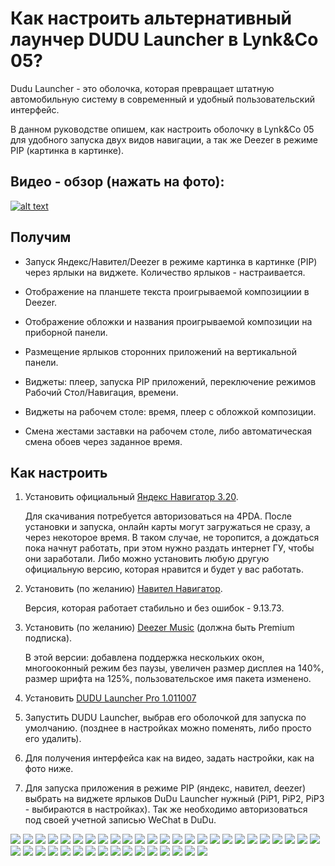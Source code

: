 # Как настроить альтернативный лаунчер DUDU Launcher в Lynk&Co 05?

Dudu Launcher - это оболочка, которая превращает штатную автомобильную систему в современный и удобный пользовательский интерфейс.

В данном руководстве опишем, как настроить оболочку в Lynk&Co 05 для удобного запуска двух видов навигации, а так же Deezer в режиме PIP (картинка в картинке).

## Видео - обзор (нажать на фото):

[![alt text](https://img.youtube.com/vi/j6IxchMljsk/0.jpg)](https://www.youtube.com/watch?v=j6IxchMljsk)

## Получим

- Запуск Яндекс/Навител/Deezer в режиме картинка в картинке (PIP) через ярлыки на виджете. Количество ярлыков - настраивается.

- Отображение на планшете текста проигрываемой композициии в Deezer.

- Отображение обложки и названия проигрываемой композиции на приборной панели.

- Размещение ярлыков сторонних приложений на вертикальной панели.

- Виджеты: плеер, запуска PIP приложений, переключение режимов Рабочий Стол/Навигация, времени.

- Виджеты на рабочем столе: время, плеер с обложкой композиции.

- Смена жестами заставки на рабочем столе, либо автоматическая смена обоев через заданное время.

## Как настроить

1. Установить официальный [Яндекс Навигатор 3.20](https://4pda.to/forum/dl/post/13436782/ru.yandex.yandexnavi-3.20.apk).
   
   Для скачивания потребуется авторизоваться на 4PDA. После установки и запуска, онлайн карты могут загружаться не сразу, а через некоторое время. В таком случае, не торопится, а дождаться пока начнут работать, при этом нужно раздать интернет ГУ, чтобы они заработали.
   Либо можно установить любую другую официальную версию, которая нравится и будет у вас работать.

3. Установить (по желанию) [Навител Навигатор](http://www.navitel.com).
   
   Версия, которая работает стабильно и без ошибок - 9.13.73.

4. Установить (по желанию) [Deezer Music](assets/Deezer-6.1.6.62-mod140.apk) (должна быть Premium подписка).
   
   В этой версии: добавлена поддержка нескольких окон, многооконный режим без паузы, увеличен размер дисплея на 140%, размер шрифта на 125%, пользовательское имя пакета изменено.

5. Установить [DUDU Launcher Pro 1.011007](assets/嘟嘟桌面PRO领克专享1.011007(最新测试版).Apk)

6. Запустить DUDU Launcher, выбрав его оболочкой для запуска по умолчанию. (позднее в настройках можно поменять, либо просто его удалить).

7. Для получения интерфейса как на видео, задать настройки, как на фото ниже.
   
9. Для запуска приложения в режиме PIP (яндекс, навител, deezer) выбрать на виджете ярлыков DuDu Launcher нужный (PiP1, PiP2, PiP3 - выбираются в настройках). Так же необходимо авторизоваться под своей учетной записью WeChat в DuDu.

![](img/dudu/dudu-00.jpg)
![](img/dudu/dudu-01.jpg)
![](img/dudu/dudu-02.jpg)
![](img/dudu/dudu-03.jpg)
![](img/dudu/dudu-04.jpg)
![](img/dudu/dudu-05.jpg)
![](img/dudu/dudu-06.jpg)
![](img/dudu/dudu-07.jpg)
![](img/dudu/dudu-08.jpg)
![](img/dudu/dudu-09.jpg)
![](img/dudu/dudu-10.jpg)
![](img/dudu/dudu-11.jpg)
![](img/dudu/dudu-12.jpg)
![](img/dudu/dudu-13.jpg)
![](img/dudu/dudu-14.jpg)
![](img/dudu/dudu-15.jpg)
![](img/dudu/dudu-16.jpg)
![](img/dudu/dudu-17.jpg)
![](img/dudu/dudu-18.jpg)
![](img/dudu/dudu-19.jpg)
![](img/dudu/dudu-20.jpg)
![](img/dudu/dudu-21.jpg)
![](img/dudu/dudu-22.jpg)
![](img/dudu/dudu-23.jpg)
![](img/dudu/dudu-24.jpg)
![](img/dudu/dudu-25.jpg)
![](img/dudu/dudu-26.jpg)
![](img/dudu/dudu-27.jpg)
![](img/dudu/dudu-28.jpg)
![](img/dudu/dudu-29.jpg)
![](img/dudu/dudu-30.jpg)
![](img/dudu/dudu-31.jpg)
![](img/dudu/dudu-32.jpg)
![](img/dudu/dudu-33.jpg)
![](img/dudu/dudu-34.jpg)
![](img/dudu/dudu-35.jpg)
![](img/dudu/dudu-36.jpg)
![](img/dudu/dudu-37.jpg)
![](img/dudu/dudu-38.jpg)
![](img/dudu/dudu-39.jpg)
![](img/dudu/dudu-40.jpg)
